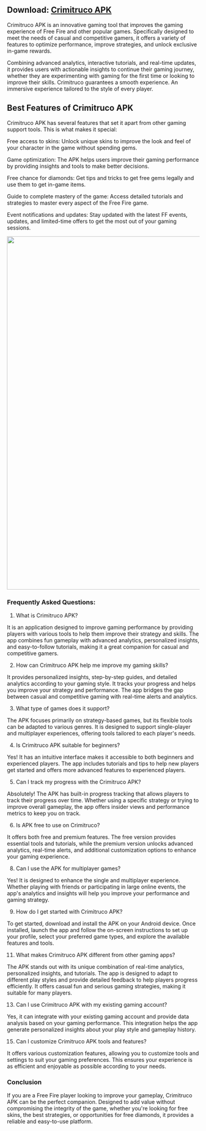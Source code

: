 ## Download: [Crimitruco APK](https://apkresult.com/en/crimitruco-apk)

Crimitruco APK is an innovative gaming tool that improves the gaming experience of Free Fire and other popular games. Specifically designed to meet the needs of casual and competitive gamers, it offers a variety of features to optimize performance, improve strategies, and unlock exclusive in-game rewards.

Combining advanced analytics, interactive tutorials, and real-time updates, it provides users with actionable insights to continue their gaming journey, whether they are experimenting with gaming for the first time or looking to improve their skills. Crimitruco guarantees a smooth experience. An immersive experience tailored to the style of every player.

## Best Features of Crimitruco APK

Crimitruco APK has several features that set it apart from other gaming support tools. This is what makes it special:

Free access to skins: Unlock unique skins to improve the look and feel of your character in the game without spending gems.

Game optimization: The APK helps users improve their gaming performance by providing insights and tools to make better decisions.

Free chance for diamonds: Get tips and tricks to get free gems legally and use them to get in-game items.

Guide to complete mastery of the game: Access detailed tutorials and strategies to master every aspect of the Free Fire game.

Event notifications and updates: Stay updated with the latest FF events, updates, and limited-time offers to get the most out of your gaming sessions.
<p><img src="https://static.modapkload.com/crimitruco-app.jpg" style="width: 923px;"><br></p>


### Frequently Asked Questions:

1. What is Crimitruco APK?

It is an application designed to improve gaming performance by providing players with various tools to help them improve their strategy and skills. The app combines fun gameplay with advanced analytics, personalized insights, and easy-to-follow tutorials, making it a great companion for casual and competitive gamers.

2. How can Crimitruco APK help me improve my gaming skills?

It provides personalized insights, step-by-step guides, and detailed analytics according to your gaming style. It tracks your progress and helps you improve your strategy and performance. The app bridges the gap between casual and competitive gaming with real-time alerts and analytics.

3. What type of games does it support?

The APK focuses primarily on strategy-based games, but its flexible tools can be adapted to various genres. It is designed to support single-player and multiplayer experiences, offering tools tailored to each player's needs.

4. Is Crimitruco APK suitable for beginners?

Yes! It has an intuitive interface makes it accessible to both beginners and experienced players. The app includes tutorials and tips to help new players get started and offers more advanced features to experienced players.

5. Can I track my progress with the Crimitruco APK?

Absolutely! The APK has built-in progress tracking that allows players to track their progress over time. Whether using a specific strategy or trying to improve overall gameplay, the app offers insider views and performance metrics to keep you on track.

6. Is APK free to use on Crimitruco?

It offers both free and premium features. The free version provides essential tools and tutorials, while the premium version unlocks advanced analytics, real-time alerts, and additional customization options to enhance your gaming experience.

8. Can I use the APK for multiplayer games?

Yes! It is designed to enhance the single and multiplayer experience. Whether playing with friends or participating in large online events, the app's analytics and insights will help you improve your performance and gaming strategy.

9. How do I get started with Crimitruco APK?

To get started, download and install the APK on your Android device. Once installed, launch the app and follow the on-screen instructions to set up your profile, select your preferred game types, and explore the available features and tools.

11. What makes Crimitruco APK different from other gaming apps?

The APK stands out with its unique combination of real-time analytics, personalized insights, and tutorials. The app is designed to adapt to different play styles and provide detailed feedback to help players progress efficiently. It offers casual fun and serious gaming strategies, making it suitable for many players.

13. Can I use Crimitruco APK with my existing gaming account?

Yes, it can integrate with your existing gaming account and provide data analysis based on your gaming performance. This integration helps the app generate personalized insights about your play style and gameplay history.

15. Can I customize Crimitruco APK tools and features?

It offers various customization features, allowing you to customize tools and settings to suit your gaming preferences. This ensures your experience is as efficient and enjoyable as possible according to your needs.

### Conclusion

If you are a Free Fire player looking to improve your gameplay, Crimitruco APK can be the perfect companion. Designed to add value without compromising the integrity of the game, whether you're looking for free skins, the best strategies, or opportunities for free diamonds, it provides a reliable and easy-to-use platform.
